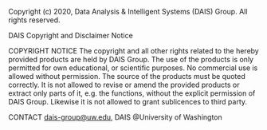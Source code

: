 Copyright (c) 2020, Data Analysis & Intelligent Systems (DAIS) Group. All rights reserved.

DAIS Copyright and Disclaimer Notice

COPYRIGHT NOTICE The copyright and all other rights related to the hereby provided products are held by DAIS Group. The use of the products is only permitted for own educational, or scientific purposes. No commercial use is allowed without permission. The source of the products must be quoted correctly. It is not allowed to revise or amend the provided products or extract only parts of it, e.g. the functions, without the explicit permission of DAIS Group. Likewise it is not allowed to grant sublicences to third party.

CONTACT dais-group@uw.edu, DAIS @University of Washington

